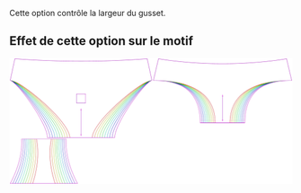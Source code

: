 Cette option contrôle la largeur du gusset.


## Effet de cette option sur le motif
![Cette image montre l'effet de cette option en superposant plusieurs variantes qui ont une valeur différente pour cette option](ursula_gussetwidth_sample.svg "Effet de cette option sur le motif")